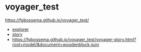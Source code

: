 # voyager_test
https://fgbossema.github.io/voyager_test/

- [explorer](voyager-explorer.html)
- [story](voyager-story-dev.html)
- https://fgbossema.github.io/voyager_test/voyager-story.html?root=model/&document=woodenblock.json
